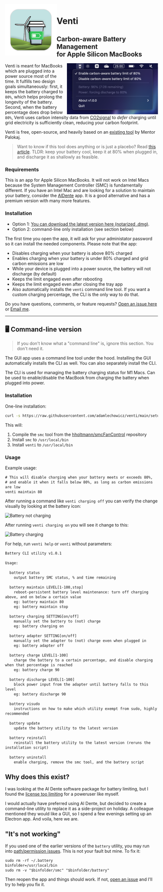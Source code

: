 <img width="170px" align="left" src="./app/build/icon.png"/>

# Venti
## Carbon-aware Battery Management<br> for Apple Silicon MacBooks

<img width="300px" align="right" src="./screenshots/tray.png"/> Venti is meant for MacBooks which are plugged into a power source most of the time.  It fulfills two design goals simultaneously: first, it keeps the battery charged to `80%`, which helps prolong the longevity of the battery.  Second, when the battery percentage does drop below `80%`, Venti uses carbon intensity data from [CO2signal](https://www.co2signal.com) to *defer* charging until grid electricity is sufficiently clean, reducing your carbon footprint.

Venti is free, open-source, and heavily based on an [existing tool](https://github.com/actuallymentor/battery/) by Mentor Palokaj.

> Want to know if this tool does anything or is just a placebo? Read [this article](https://batteryuniversity.com/article/bu-808-how-to-prolong-lithium-based-batteries). TLDR: keep your battery cool, keep it at 80% when plugged in, and discharge it as shallowly as feasible.

### Requirements

This is an app for Apple Silicon MacBooks. It will not work on Intel Macs because the System Management Controller (SMC) is fundamentally different.  If you have an Intel Mac and are looking for a solution to maintain your battery, consider the [AlDente](https://apphousekitchen.com/) app.  It is a good alternative and has a premium version with many more features.

### Installation

- Option 1: [You can download the latest version here (notarized .dmg)]( https://github.com/adamlechowicz/venti/releases/ ).
- Option 2: command-line only installation (see section below)

The first time you open the app, it will ask for your administator password so it can install the needed components. Please note that the app:

- Disables charging when your battery is above 80% charged
- Enables charging when your battery is under 80% charged and grid carbon emissions are low
- While your device is plugged into a power source, the battery will not discharge (by default)
- Keeps the limit engaged even after rebooting
- Keeps the limit engaged even after closing the tray app
- Also automatically installs the `venti` command line tool. If you want a custom charging percentage, the CLI is the only way to do that.

Do you have questions, comments, or feature requests? [Open an issue here](https://github.com/adamlechowicz/venti/issues) or [Email me](mailto:alechowicz@umass.edu).

---


## 🖥 Command-line version

> If you don't know what a "command line" is, ignore this section. You don't need it.

The GUI app uses a command line tool under the hood. Installing the GUI automatically installs the CLI as well. You can also separately install the CLI.

The CLI is used for managing the battery charging status for M1 Macs. Can be used to enable/disable the MacBook from charging the battery when plugged into power.

### Installation

One-line installation:

```bash
curl -s https://raw.githubusercontent.com/adamlechowicz/venti/main/setup.sh | bash
```

This will:

1. Compile the `smc` tool from the [hholtmann/smcFanControl]( https://github.com/hholtmann/smcFanControl.git ) repository
2. Install `smc` to `/usr/local/bin`
3. Install `venti` to `/usr/local/bin`

### Usage

Example usage:

```shell
# This will disable charging when your battery meets or exceeds 80%, 
# and enable it when it falls below 80%, as long as carbon emissions are low
venti maintain 80
```

After running a command like `venti charging off` you can verify the change visually by looking at the battery icon:

![Battery not charging](./screenshots/not-charging-screenshot.png)

After running `venti charging on` you will see it change to this:

![Battery charging](./screenshots/charging-screenshot.png)


For help, run `venti help` or `venti` without parameters:

```
Battery CLI utility v1.0.1

Usage:

  battery status
    output battery SMC status, % and time remaining

  battery maintain LEVEL[1-100,stop]
    reboot-persistent battery level maintenance: turn off charging above, and on below a certain value
    eg: battery maintain 80
    eg: battery maintain stop

  battery charging SETTING[on/off]
    manually set the battery to (not) charge
    eg: battery charging on

  battery adapter SETTING[on/off]
    manually set the adapter to (not) charge even when plugged in
    eg: battery adapter off

  battery charge LEVEL[1-100]
    charge the battery to a certain percentage, and disable charging when that percentage is reached
    eg: battery charge 90

  battery discharge LEVEL[1-100]
    block power input from the adapter until battery falls to this level
    eg: battery discharge 90

  battery visudo
    instructions on how to make which utility exempt from sudo, highly recommended

  battery update
    update the battery utility to the latest version

  battery reinstall
    reinstall the battery utility to the latest version (reruns the installation script)

  battery uninstall
    enable charging, remove the smc tool, and the battery script
```

## Why does this exist?

I was looking at the Al Dente software package for battery limiting, but I found the [license too limiting](https://github.com/davidwernhart/AlDente/discussions/558) for a poweruser like myself.

I would actually have preferred using Al Dente, but decided to create a command-line utility to replace it as a side-project on holiday. A colleague mentioned they would like a GUI, so I spend a few evenings setting up an Electron app. And voila, here we are.

## "It's not working"

If you used one of the earlier versions of the `battery` utility, you may run into [path/permission issues](https://github.com/actuallymentor/battery/issues/8). This is not your fault but mine. To fix it:

```
sudo rm -rf ~/.battery
binfolder=/usr/local/bin
sudo rm -v "$binfolder/smc" "$binfolder/battery"
```

Then reopen the app and things should work. If not, [open an issue](https://github.com/actuallymentor/battery/issues/new) and I'll try to help you fix it.
